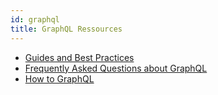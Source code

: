 ```yaml
---
id: graphql
title: GraphQL Ressources
---
```


- [Guides and Best Practices](https://www.graphql.com/guides/)
- [Frequently Asked Questions about GraphQL](https://graphql.org/faq/)
- [How to GraphQL](https://www.howtographql.com/)

